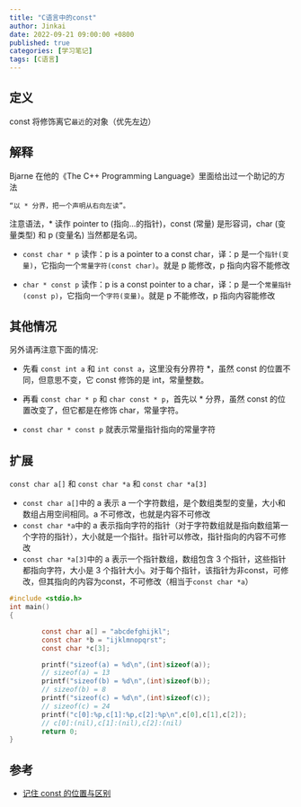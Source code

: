 ```yaml
---
title: "C语言中的const"
author: Jinkai
date: 2022-09-21 09:00:00 +0800
published: true
categories: [学习笔记]
tags: [C语言]
---
```


## 定义

const 将修饰离它`最近`的对象（优先左边）

## 解释

Bjarne 在他的《The C++ Programming Language》里面给出过一个助记的方法

    “以 * 分界，把一个声明从右向左读”。

注意语法，\* 读作 pointer to (指向...的指针)，const (常量) 是形容词，char (变量类型) 和 p (变量名) 当然都是名词。

- `const char * p` 读作：p is a pointer to a const char，译：p 是一个`指针(变量)`，它指向一个`常量字符(const char)`。就是 p 能修改，p 指向内容不能修改

- `char * const p` 读作：p is a const pointer to a char，译：p 是一个`常量指针(const p)`，它指向一个`字符(变量)`。就是 p 不能修改，p 指向内容能修改

## 其他情况

另外请再注意下面的情况:

- 先看 `const int a` 和 `int const a`，这里没有分界符 \*，虽然 const 的位置不同，但意思不变，它 const 修饰的是 int，常量整数。

- 再看 `const char * p` 和 `char const * p`，首先以 \* 分界，虽然 const 的位置改变了，但它都是在修饰 char，常量字符。

- `const char * const p` 就表示常量指针指向的常量字符

## 扩展

`const char a[]` 和 `const char *a` 和 `const char *a[3]`

- `const char a[]`中的 a 表示 a 一个字符数组，是个数组类型的变量，大小和数组占用空间相同。a 不可修改，也就是内容不可修改
- `const char *a`中的 a 表示指向字符的指针（对于字符数组就是指向数组第一个字符的指针），大小就是一个指针。指针可以修改，指针指向的内容不可修改
- `const char *a[3]`中的 a 表示一个指针数组，数组包含 3 个指针，这些指针都指向字符，大小是 3 个指针大小。对于每个指针，该指针为非const，可修改，但其指向的内容为const，不可修改（相当于`const char *a`）

```c
#include <stdio.h>
int main()
{

        const char a[] = "abcdefghijkl";
        const char *b = "ijklmnopqrst";
        const char *c[3];

        printf("sizeof(a) = %d\n",(int)sizeof(a));
        // sizeof(a) = 13
        printf("sizeof(b) = %d\n",(int)sizeof(b));
        // sizeof(b) = 8
        printf("sizeof(c) = %d\n",(int)sizeof(c));
        // sizeof(c) = 24
        printf("c[0]:%p,c[1]:%p,c[2]:%p\n",c[0],c[1],c[2]);
        // c[0]:(nil),c[1]:(nil),c[2]:(nil)
        return 0;
}
```

## 参考

- [记住 const 的位置与区别](https://blog.csdn.net/JPEXE/article/details/2157436)

